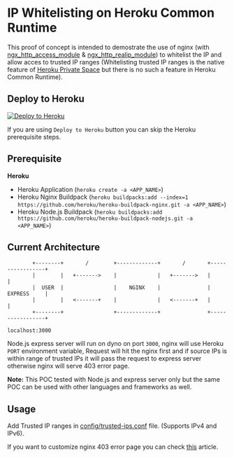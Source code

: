# IP Whitelisting on Heroku Common Runtime

This proof of concept is intended to demostrate the use of nginx (with [ngx_http_access_module](http://nginx.org/en/docs/http/ngx_http_access_module.html) & [ngx_http_realip_module](http://nginx.org/en/docs/http/ngx_http_realip_module.html)) to whitelist the IP and allow acces to trusted IP ranges (Whitelisting trusted IP ranges is the native feature of [Heroku Private Space](https://devcenter.heroku.com/articles/private-spaces#trusted-ip-ranges) but there is no such a feature in Heroku Common Runtime).

## Deploy to Heroku

[![Deploy to Heroku](https://www.herokucdn.com/deploy/button.svg)](https://heroku.com/deploy)

If you are using `Deploy to Heroku` button you can skip the Heroku prerequisite steps.

## Prerequisite

**Heroku**
- Heroku Application (`heroku create -a <APP_NAME>`)
- Heroku Nginx Buildpack (`heroku buildpacks:add --index=1 https://github.com/heroku/heroku-buildpack-nginx.git -a <APP_NAME>`)
- Heroku Node.js Buildpack (`heroku buildpacks:add https://github.com/heroku/heroku-buildpack-nodejs.git -a <APP_NAME>`)


## Current Architecture

```
        +--------+       /        +-------------+       /       +-----------------+
        |        |   +------->    |             |   +------->   |                 |
        |  USER  |                |    NGINX    |               |     EXPRESS     |
        |        |   <-------+    |             |   <-------+   |                 |
        +--------+                +-------------+               +-----------------+
                                                                  localhost:3000
```

Node.js express server will run on dyno on port `3000`, nginx will use Heroku `PORT` environment variable, Request will hit the nginx first and if source IPs is within range of trusted IPs it will pass the request to express server otherwise nginx will serve 403 error page.

**Note:** This POC tested with Node.js and express server only but the same POC can be used with other languages and frameworks as well.

## Usage

Add Trusted IP ranges in [config/trusted-ips.conf](https://github.com/dhavalthakkar93/Heroku-Common-Runtime-IP-Whitelisting-POC/blob/master/config/trusted-ips.conf) file. (Supports IPv4 and IPv6).

If you want to customize nginx 403 error page you can check [this](https://www.cyberciti.biz/faq/howto-nginx-customizing-404-403-error-page/) article.







